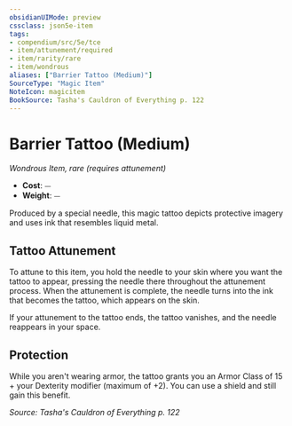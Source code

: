 ```yaml
---
obsidianUIMode: preview
cssclass: json5e-item
tags:
- compendium/src/5e/tce
- item/attunement/required
- item/rarity/rare
- item/wondrous
aliases: ["Barrier Tattoo (Medium)"]
SourceType: "Magic Item"
NoteIcon: magicitem
BookSource: Tasha's Cauldron of Everything p. 122
---
```

# Barrier Tattoo (Medium)
*Wondrous Item, rare (requires attunement)*  

- **Cost**: ⏤
- **Weight**: ⏤

Produced by a special needle, this magic tattoo depicts protective imagery and uses ink that resembles liquid metal.

## Tattoo Attunement

To attune to this item, you hold the needle to your skin where you want the tattoo to appear, pressing the needle there throughout the attunement process. When the attunement is complete, the needle turns into the ink that becomes the tattoo, which appears on the skin.

If your attunement to the tattoo ends, the tattoo vanishes, and the needle reappears in your space.

## Protection

While you aren't wearing armor, the tattoo grants you an Armor Class of 15 + your Dexterity modifier (maximum of +2). You can use a shield and still gain this benefit.

*Source: Tasha's Cauldron of Everything p. 122*